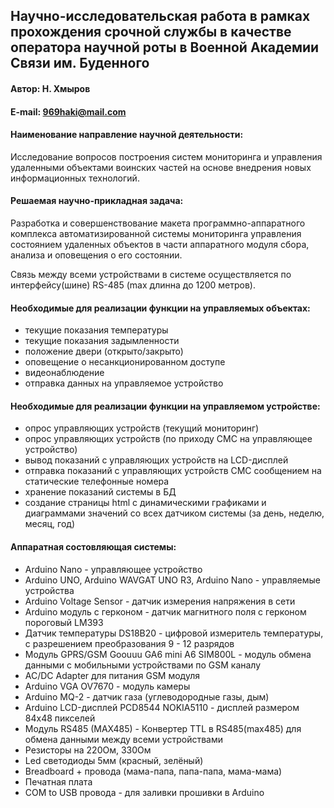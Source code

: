 ## Научно-исследовательская работа в рамках прохождения срочной службы в качестве оператора научной роты в Военной Академии Связи им. Буденного

#### Автор: Н. Хмыров
#### E-mail: 969haki@mail.com

#### Наименование направление научной деятельности:

Исследование вопросов построения систем мониторинга и управления удаленными объектами воинских частей на основе внедрения новых информационных технологий.

#### Решаемая научно-прикладная задача:

Разработка и совершенствование макета программно-аппаратного комплекса автоматизированной системы мониторинга управления состоянием удаленных объектов в части аппаратного модуля сбора, анализа и оповещения о его состоянии.

Связь между всеми устройствами в системе осуществляется по интерфейсу(шине) RS-485 (max длинна до 1200 метров).

#### Необходимые для реализации функции на управляемых объектах: 

* текущие показания температуры
* текущие показания задымленности
* положение двери (открыто/закрыто) 
* оповещение о несанкционированном доступе
* видеонаблюдение
* отправка данных на управляемое устройство

#### Необходимые для реализации функции на управляемом устройстве: 

* опрос управляющих устройств (текущий мониторинг)
* опрос управляющих устройств (по приходу СМС на управляющее устройство)
* вывод показаний с управляющих устройств на LCD-дисплей
* отправка показаний с управляющих устройств СМС сообщением на статические телефонные номера
* хранение показаний системы в БД
* создание страницы html с динамическими графиками и диаграммами значений со всех датчиком системы (за день, неделю, месяц, год)

#### Аппаратная состовляющая системы:
* Arduino Nano - управляющее устройство 
* Arduino UNO, Arduino WAVGAT UNO R3, Arduino Nano - управляемые устройства
* Arduino Voltage Sensor - датчик измерения напряжения в сети 
* Arduino модуль с герконом - датчик магнитного поля с герконом пороговый LM393
* Датчик температуры DS18B20 - цифровой измеритель температуры, с  разрешением преобразования 9 - 12 разрядов
* Модуль GPRS/GSM Goouuu GA6 mini A6 SIM800L - модуль обмена данными с мобильными устройствами по GSM каналу
* AC/DC Adapter для питания GSM модуля
* Arduino VGA OV7670 - модуль камеры
* Arduino MQ-2 - датчик газа (углеводородные газы, дым)
* Arduino LCD-дисплей PCD8544 NOKIA5110 - дисплей размером 84x48 пикселей
* Модуль RS485 (MAX485) - Конвертер TTL в RS485(max485) для обмена данными между всеми устройствами
* Резисторы на 220Ом, 330Ом
* Led светодиоды 5мм (красный, зелёный)
* Breadboard + провода (мама-папа, папа-папа, мама-мама)
* Печатная плата
* COM to USB провода - для заливки прошивки в Arduino